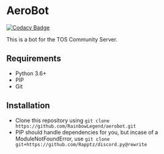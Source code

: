 # AeroBot
[![Codacy Badge](https://api.codacy.com/project/badge/Grade/22d1a2038b774edbb05ab0e4b50624cf)](https://app.codacy.com/app/RainbowLegend/aerobot?utm_source=github.com&utm_medium=referral&utm_content=RainbowLegend/aerobot&utm_campaign=Badge_Grade_Settings)

This is a bot for the TOS Community Server.

## Requirements
 - Python 3.6+
 - PIP
 - Git

## Installation
 - Clone this repository using `git clone https://github.com/RainbowLegend/aerobot.git`
 - PIP should handle dependencies for you, but incase of a ModuleNotFoundError, use `git clone git+https://github.com/Rapptz/discord.py@rewrite`
